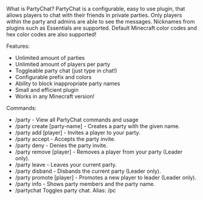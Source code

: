 What is PartyChat?
PartyChat is a configurable, easy to use plugin, that allows players to chat with their friends in private parties. 
Only players within the party and admins are able to see the messages. Nicknames from plugins such as Essentials are supported. 
Default Minecraft color codes and hex color codes are also supported!

Features:
- Unlimited amount of parties
- Unlimited amount of players per party
- Toggleable party chat (just type in chat!)
- Configurable prefix and colors
- Ability to block inappropriate party names
- Small and efficient plugin
- Works in any Minecraft version!

Commands:
- /party - View all PartyChat commands and usage
- /party create [party-name] - Creates a party with the given name.
- /party add [player] - Invites a player to your party.
- /party accept - Accepts the party invite.
- /party deny - Denies the party invite.
- /party remove [player] - Removes a player from your party (Leader only).
- /party leave - Leaves your current party.
- /party disband - Disbands the current party (Leader only).
- /party promote [player] - Promotes a new player to leader (Leader only).
- /party info - Shows party members and the party name.
- /partychat Toggles party chat. Alias: /pc

